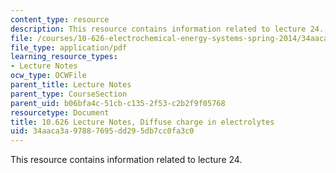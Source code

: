 ```yaml
---
content_type: resource
description: This resource contains information related to lecture 24.
file: /courses/10-626-electrochemical-energy-systems-spring-2014/34aaca3a97887695dd295db7cc0fa3c0_MIT10_626S14_S11lec24.pdf
file_type: application/pdf
learning_resource_types:
- Lecture Notes
ocw_type: OCWFile
parent_title: Lecture Notes
parent_type: CourseSection
parent_uid: b06bfa4c-51cb-c135-2f53-c2b2f9f05768
resourcetype: Document
title: 10.626 Lecture Notes, Diffuse charge in electrolytes
uid: 34aaca3a-9788-7695-dd29-5db7cc0fa3c0
---
```

This resource contains information related to lecture 24.

